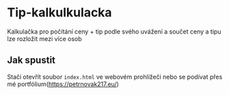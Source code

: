 # Tip-kalkulkulacka
Kalkulačka pro počítání ceny + tip podle svého uvážení  a součet ceny a tipu lze rozložit mezi více osob

## Jak spustit
Stačí otevřít soubor `index.html` ve webovém prohlížeči nebo se podívat přes mé portfólium(https://petrnovak217.eu/)
